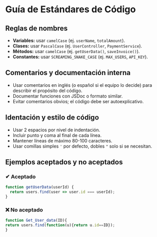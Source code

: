 # Guía de Estándares de Código

## Reglas de nombres

- **Variables:** usar `camelCase` (ej. `userName`, `totalAmount`).
- **Clases:** usar `PascalCase` (ej. `UserController`, `PaymentService`).
- **Métodos:** usar `camelCase` (ej. `getUserData()`, `saveInvoice()`).
- **Constantes:** usar `SCREAMING_SNAKE_CASE` (ej. `MAX_USERS`, `API_KEY`).

## Comentarios y documentación interna

- Usar comentarios en inglés (o español si el equipo lo decide) para describir el propósito del código.
- Documentar funciones con JSDoc o formato similar.
- Evitar comentarios obvios; el código debe ser autoexplicativo.

## Identación y estilo de código

- Usar 2 espacios por nivel de indentación.
- Incluir punto y coma al final de cada línea.
- Mantener líneas de máximo 80-100 caracteres.
- Usar comillas simples `'` por defecto, dobles `"` solo si se necesitan.

## Ejemplos aceptados y no aceptados

### ✔ Aceptado

```js
function getUserData(userId) {
  return users.find(user => user.id === userId);
}
```

### ❌ No aceptado

```js
function Get_User_data(ID){
return users.find(function(u){return u.id==ID});
}
```
